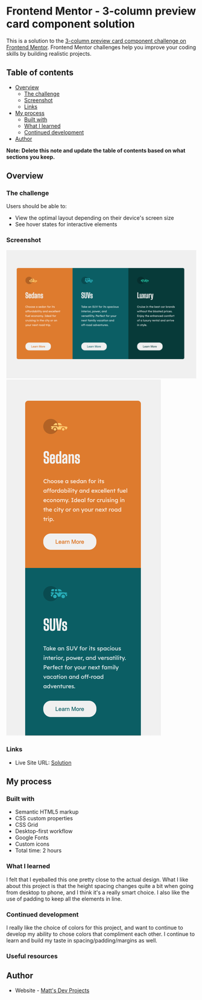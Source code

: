 # Frontend Mentor - 3-column preview card component solution

This is a solution to the [3-column preview card component challenge on Frontend Mentor](https://www.frontendmentor.io/challenges/3column-preview-card-component-pH92eAR2-). Frontend Mentor challenges help you improve your coding skills by building realistic projects. 

## Table of contents

- [Overview](#overview)
  - [The challenge](#the-challenge)
  - [Screenshot](#screenshot)
  - [Links](#links)
- [My process](#my-process)
  - [Built with](#built-with)
  - [What I learned](#what-i-learned)
  - [Continued development](#continued-development)
- [Author](#author)

**Note: Delete this note and update the table of contents based on what sections you keep.**

## Overview

### The challenge

Users should be able to:

- View the optimal layout depending on their device's screen size
- See hover states for interactive elements

### Screenshot

![](./images/desktop.png)
![](./images/phone.png)

### Links

- Live Site URL: [Solution](https://matt-larochelle.github.io/3-column-challenge/)

## My process

### Built with

- Semantic HTML5 markup
- CSS custom properties
- CSS Grid
- Desktop-first workflow
- Google Fonts
- Custom icons
- Total time: 2 hours

### What I learned

I felt that I eyeballed this one pretty close to the actual design. What I like about this project is that the height spacing changes quite a bit when going from desktop to phone, and I think it's a really smart choice. I also like the use of padding to keep all the elements in line.

### Continued development

I really like the choice of colors for this project, and want to continue to develop my ability to chose colors that compliment each other.
I continue to learn and build my taste in spacing/padding/margins as well.


### Useful resources

## Author

- Website - [Matt's Dev Projects](https://www.mattsdevprojects.com)
